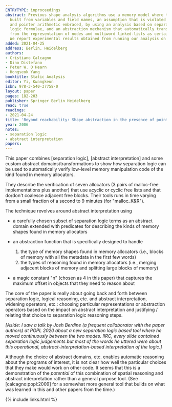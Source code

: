 ```yaml
---
ENTRYTYPE: inproceedings
abstract: Previous shape analysis algorithms use a memory model where the heap is composed of discrete nodes that can be accessed only via access paths
  built from variables and field names, an assumption that is violated by pointer arithmetic. In this paper we show how this assumption can be removed,
  and pointer arithmetic embraced, by using an analysis based on separation logic. We describe an abstract domain whose elements are certain separation
  logic formulae, and an abstraction mechanism that automatically transits between a low-level RAM view of memory and a higher, fictional, view that abstracts
  from the representation of nodes and multiword linked-lists as certain configurations of the RAM. A widening operator is used to accelerate the analysis.
  We report experimental results obtained from running our analysis on a number of classic algorithms for dynamic memory management.
added: 2021-04-25
address: Berlin, Heidelberg
authors:
- Cristiano Calcagno
- Dino Distefano
- Peter W. O'Hearn
- Hongseok Yang
booktitle: Static Analysis
editor: Yi, Kwangkeun
isbn: 978-3-540-37758-0
layout: paper
pages: 182-203
publisher: Springer Berlin Heidelberg
read: true
readings:
- 2021-04-24
title: 'Beyond reachability: Shape abstraction in the presence of pointer arithmetic'
year: 2006
notes:
- separation logic
- abstract interpretation
papers:
---
```


This paper combines [separation logic], [abstract interpretation] and some
custom abstract domains/transformations to show how separation logic can be
used to automatically verify low-level memory manipulation code of the
kind found in memory allocators.

They describe the verification of seven allocators (3 pairs of malloc-free
implementations plus another) that use acyclic or cyclic free lists and that
do/don't coalesce adjacent free blocks.
Their tools runs in time varying from a small fraction of a second to 9 minutes
(for "malloc_K&R").

The technique revolves around abstract interpretation using 

- a carefully chosen subset of separation logic terms as an abstract domain
  extended with predicates for describing the kinds of memory shapes
  found in memory allocators

- an abstraction function that is specifically designed to handle
  1. the type of memory shapes found in memory allocators (i.e., blocks of
     memory with all the metadata in the first few words)
  2. the types of reasoning found in memory allocators (i.e., merging
     adjacent blocks of memory and splitting large blocks of memory)

- a magic constant "n" (chosen as 4 in this paper) that captures the
  maximum offset in objects that they need to reason about

The core of the paper is really about going back and forth between
separation logic, logical reasoning, etc. and abstract interpretation,
widening operators, etc.: choosing particular representations
or abstraction operators based on the impact on abstract interpretation
and justifying / relating that choice to separation logic reasoning steps.

*[Aside: I saw a talk by Josh Berdine (a frequent collaborator with the paper
authors) at POPL 2020 about a new separation logic based tool where he moved continuously
between the two modes.  IIRC, every slide contained separation logic judgements
but most of the words he uttered were about this operational,
abstract-interpretation-based interpretation of the logic.]*

Although the choice of abstract domains, etc. enables automatic reasoning
about the programs of interest, it is not clear how well the particular choices
that they make would work on other code.
It seems that this is a demonstration of the *potential* of this combination
of spatial reasoning and abstract interpretation rather than a
general purpose tool.
(See [calcagno:popl:2009] for a somewhat more general tool that
builds on what was learned in this and other papers from the time.)


{% include links.html %}

